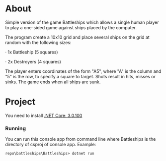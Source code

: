# About
Simple version of the game Battleships which allows a single human player to play a one-sided game against ships placed by the computer.

The program create a 10x10 grid and place several ships on the grid at random with the following sizes:

· 1x Battleship (5 squares)

· 2x Destroyers (4 squares)

The player enters coordinates of the form "A5", where "A" is the column and "5" is the row, to specify a square to target. Shots result in hits, misses or sinks. The game ends when all ships are sunk.

# Project
You need to install [.NET Core: 3.0.100](https://dotnet.microsoft.com/download/dotnet-core/3.0)
### Running
You can run this console app from command line where Battleships is the directory of csproj of console app. Example:
```
repo\battleships\Battleships> dotnet run
```
